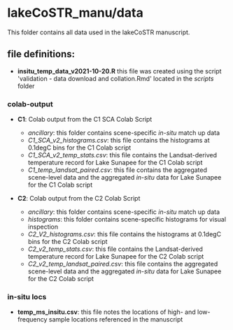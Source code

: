 # lakeCoSTR_manu/data

This folder contains all data used in the lakeCoSTR manuscript.

## file definitions:

* __insitu_temp_data_v2021-10-20.R__ this file was created using the script 'validation - data download and collation.Rmd' located in the *scripts* folder

### colab-output

* __C1__: Colab output from the C1 SCA Colab Script
    - *ancillary*: this folder contains scene-specific *in-situ* match up data
    - *C1_SCA_v2_histograms.csv*: this file contains the histograms at 0.1degC bins for the C1 Colab script
    - *C1_SCA_v2_temp_stats.csv*: this file contains the Landsat-derived temperature record for Lake Sunapee for the C1 Colab script
    - *C1_temp_landsat_paired.csv*: this file contains the aggregated scene-level data and the aggregated *in-situ* data for Lake Sunapee for the C1 Colab script

* __C2__: Colab output from the C2 Colab Script
    - *ancillary*: this folder contains scene-specific *in-situ* match up data
    - *histograms*: this folder contains scene-specific histograms for visual inspection
    - *C2_V2_histograms.csv*: this file contains the histograms at 0.1degC bins for the C2 Colab script
    - *C2_v2_temp_stats.csv*: this file contains the Landsat-derived temperature record for Lake Sunapee for the C2 Colab script
    - *C2_v2_temp_landsat_paired.csv*: this file contains the aggregated scene-level data and the aggregated *in-situ* data for Lake Sunapee for the C2 Colab script


### in-situ locs

* __temp_ms_insitu.csv__: this file notes the locations of high- and low-frequency sample locations referenced in the manuscript

